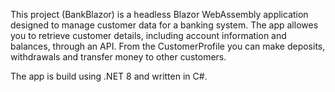 This project (BankBlazor) is a headless Blazor WebAssembly application designed to manage customer data for a banking system. 
The app allowes you to retrieve customer details, including account information and balances, through an API. From the CustomerProfile you can make deposits, withdrawals and transfer money to other customers.

The app is build using .NET 8 and written in C#.
